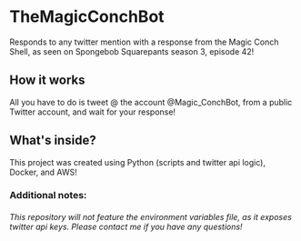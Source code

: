 # TheMagicConchBot
Responds to any twitter mention with a response from the Magic Conch Shell, as seen on Spongebob Squarepants season 3, episode 42!


## How it works
All you have to do is tweet @ the account @Magic_ConchBot, from a public Twitter account, and wait for your response!


## What's inside?
This project was created using Python (scripts and twitter api logic), Docker, and AWS!

### Additional notes:
###### This repository will not feature the environment variables file, as it exposes twitter api keys. Please contact me if you have any questions!
